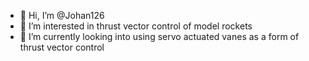 - 👋 Hi, I’m @Johan126
- 👀 I’m interested in thrust vector control of model rockets
- 🌱 I’m currently looking into using servo actuated vanes as a form of thrust vector control 


<!---
Johan126/Johan126 is a ✨ special ✨ repository because its `README.md` (this file) appears on your GitHub profile.
You can click the Preview link to take a look at your changes.
--->

